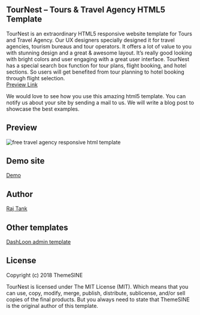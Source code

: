 TourNest – Tours & Travel Agency HTML5 Template
-------------------------------------------------
TourNest is an extraordinary HTML5 responsive website template for Tours and Travel Agency. Our UX designers specially designed it for travel agencies, tourism bureaus and tour operators. It offers a lot of value to you with stunning design and a great & awesome layout. It’s really good looking with bright colors and user engaging with a great user interface.
TourNest has a special search box function for tour plans, flight booking, and hotel sections. So users will get benefited from tour planning to hotel booking through flight selection.<br>
<a href="https://www.themesine.com/downloads/tournest-tours-travel-agency-html5-template/" target="_blank">Preview Link</a>

We would love to see how you use this amazing html5 template. You can notify us about your site by sending a mail to us. We will write a blog post to showcase the best examples.

Preview
--------
![free travel agency responsive html template](https://cdn.dribbble.com/users/1914192/screenshots/4242909/tournest-travel-agency-responsive-html5-website-template-free-download-.jpg)

Demo site
---------
<a href="http://demo.themesine.com/" rel="nofollow" target="_blank">Demo</a> 

Author
-------
<a href="https://www.themesine.com" target="_blank">Raj Tank</a>

Other templates
---------------
<a href="https://www.themesine.com/downloads/dashloon-bootstrap-admin-dashboard/" rel="nofollow" target="_blank">DashLoon admin template</a>

License
--------
Copyright (c) 2018 ThemeSINE

TourNest is licensed under The MIT License (MIT). Which means that you can use, copy, modify, merge, publish, distribute, sublicense, and/or sell copies of the final products. But you always need to state that ThemeSINE is the original author of this template.
